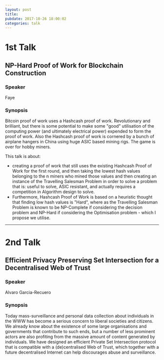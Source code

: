 ```yaml
---
layout: post
title:
pubdate: 2017-10-26 18:00:02
categories: talk
---
```


# 1st Talk

## NP-Hard Proof of Work for Blockchain Construction

### Speaker

Faye

### Synopsis

Bitcoin proof of work uses a Hashcash proof of work. Revolutionary and brilliant, but there is some potential to make some "good" utilisation of the computing power (and ultimately electrical power) expended to form the proof of work. Also the Hashcash proof of work is cornered by a bunch of airplane hangers in China using huge ASIC based mining rigs. The game is over for hobby miners.

This talk is about:

* creating a proof of work that still uses the existing Hashcash Proof of Work for the first round, and then taking the lowest hash values belonging to the n miners who mined those values and then creating an instance of the Travelling Salesman Problem in order to solve a problem that is: useful to solve, ASIC resistant, and actually requires a competition in Algorithm design to solve.
* Furthermore, Hashcash Proof of Work is based on a heuristic thought that finding low hash values is "Hard", where as the Travelling Salesman Problem is known to be NP-Complete if considering the decision problem and NP-Hard if considering the Optimisation problem - which I propose we utilise.

<hr>

# 2nd Talk

## Efficient Privacy Preserving Set Intersection for a Decentralised Web of Trust

### Speaker

Alvaro Garcia-Recuero

### Synopsis

Today mass-surveillance and personal data collection about individuals in the WWW has become a serious concern to liberal societies and citizens. We already know about the existence of some large organisations and governments that contribute to such ends, but a number of less prominent actors are also profiting from the massive amount of content generated by individuals. We have designed an efficient Private Set Intersection protocol that is compatible with a (de)centralised Web of Trust, which together with a future decentralised Internet can help discourages abuse and surveillance.

